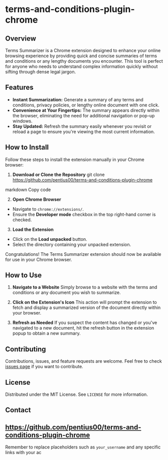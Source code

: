 # terms-and-conditions-plugin-chrome



## Overview

Terms Summarizer is a Chrome extension designed to enhance your online browsing experience by providing quick and concise summaries of terms and conditions or any lengthy documents you encounter. This tool is perfect for anyone who needs to understand complex information quickly without sifting through dense legal jargon.

## Features

- **Instant Summarization:** Generate a summary of any terms and conditions, privacy policies, or lengthy online document with one click.
- **Convenience at Your Fingertips:** The summary appears directly within the browser, eliminating the need for additional navigation or pop-up windows.
- **Stay Updated:** Refresh the summary easily whenever you revisit or reload a page to ensure you're viewing the most current information.

## How to Install

Follow these steps to install the extension manually in your Chrome browser:

1. **Download or Clone the Repository**
git clone https://github.com/pentius00/terms-and-conditions-plugin-chrome

markdown
Copy code

2. **Open Chrome Browser**
 - Navigate to `chrome://extensions/`.
 - Ensure the **Developer mode** checkbox in the top right-hand corner is checked.

3. **Load the Extension**
 - Click on the **Load unpacked** button.
 - Select the directory containing your unpacked extension.

Congratulations! The Terms Summarizer extension should now be available for use in your Chrome browser.

## How to Use

1. **Navigate to a Website**
Simply browse to a website with the terms and conditions or any document you wish to summarize.

2. **Click on the Extension's Icon**
This action will prompt the extension to fetch and display a summarized version of the document directly within your browser.

3. **Refresh as Needed**
If you suspect the content has changed or you've navigated to a new document, hit the refresh button in the extension popup to obtain a new summary.

## Contributing

Contributions, issues, and feature requests are welcome. Feel free to check [issues page](https://github.com/your_username/terms-summarizer-extension/issues) if you want to contribute.

## License

Distributed under the MIT License. See `LICENSE` for more information.

## Contact

https://github.com/pentius00/terms-and-conditions-plugin-chrome
---

Remember to replace placeholders such as `your_username` and any specific links with your ac
